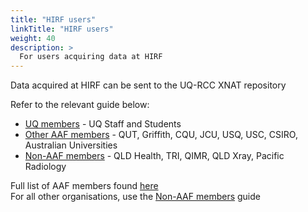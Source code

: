 ```yaml
---
title: "HIRF users"
linkTitle: "HIRF users"
weight: 40
description: >
  For users acquiring data at HIRF
---
```


Data acquired at HIRF can be sent to the UQ-RCC XNAT repository

Refer to the relevant guide below:

- [UQ members](/docs/user-guides/getting-started/uq-members) - UQ Staff and Students
- [Other AAF members](/docs/user-guides/getting-started/other-aaf-members) - QUT, Griffith, CQU, JCU, USQ, USC, CSIRO, Australian Universities
- [Non-AAF members](/docs/user-guides/getting-started/non-aaf-members) - QLD Health, TRI, QIMR, QLD Xray, Pacific Radiology

Full list of AAF members found [here](https://aaf.edu.au/subscribers)<br>
For all other organisations, use the [Non-AAF members](/docs/user-guides/getting-started/non-aaf-members) guide
